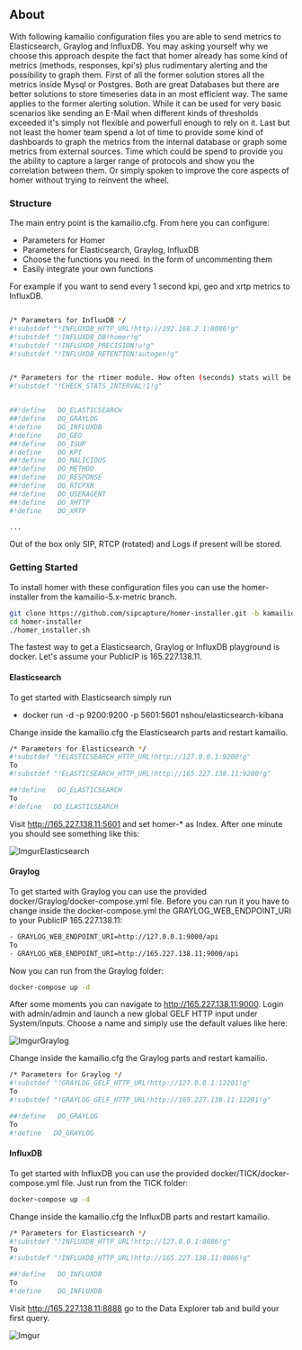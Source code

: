 
## About
With following kamailio configuration files you are able to send metrics to Elasticsearch, Graylog and InfluxDB. 
You may asking yourself why we choose this approach despite the fact that homer already has some kind of metrics 
(methods, responses, kpi's) plus rudimentary alerting and the possibility to graph them. First of all the former 
solution stores all the metrics inside Mysql or Postgres. Both are great Databases but there are better solutions 
to store timeseries data in an most efficient way. The same applies to the former alerting solution. While it can 
be used for very basic scenarios like sending an E-Mail when different kinds of thresholds exceeded it's simply 
not flexible and powerfull enough to rely on it. Last but not least the homer team spend a lot of time to provide 
some kind of dashboards to graph the metrics from the internal database or graph some metrics from external sources.
Time which could be spend to provide you the ability to capture a larger range of protocols and show you the 
correlation between them. Or simply spoken to improve the core aspects of homer without trying to reinvent the wheel.

### Structure
The main entry point is the kamailio.cfg. From here you can configure:

* Parameters for Homer
* Parameters for Elasticsearch, Graylog, InfluxDB
* Choose the functions you need. In the form of uncommenting them
* Easily integrate your own functions

For example if you want to send every 1 second kpi, geo and xrtp metrics to InfluxDB.

```bash

/* Parameters for InfluxDB */
#!substdef "!INFLUXDB_HTTP_URL!http://192.168.2.1:8086!g"
#!substdef "!INFLUXDB_DB!homer!g"
#!substdef "!INFLUXDB_PRECISION!u!g"
#!substdef "!INFLUXDB_RETENTION!autogen!g"


/* Parameters for the rtimer module. How often (seconds) stats will be send. */
#!substdef "!CHECK_STATS_INTERVAL!1!g"


##!define   DO_ELASTICSEARCH
##!define   DO_GRAYLOG
#!define    DO_INFLUXDB
#!define    DO_GEO
##!define   DO_ISUP
#!define    DO_KPI
##!define   DO_MALICIOUS
##!define   DO_METHOD
##!define   DO_RESPONSE
##!define   DO_RTCPXR
##!define   DO_USERAGENT
##!define   DO_XHTTP
#!define    DO_XRTP

...

```


Out of the box only SIP, RTCP (rotated) and Logs if present will be stored.

### Getting Started

To install homer with these configuration files you can use the homer-installer from the 
kamailio-5.x-metric branch.

```bash
git clone https://github.com/sipcapture/homer-installer.git -b kamailio-5.x-metric
cd homer-installer
./homer_installer.sh
```

The fastest way to get a Elasticsearch, Graylog or InfluxDB playground is docker. Let's 
assume your PublicIP is 165.227.138.11.


#### Elasticsearch

To get started with Elasticsearch simply run

* docker run -d -p 9200:9200 -p 5601:5601 nshou/elasticsearch-kibana

Change inside the kamailio.cfg the Elasticsearch parts and restart kamailio.

```bash
/* Parameters for Elasticsearch */
#!substdef "!ELASTICSEARCH_HTTP_URL!http://127.0.0.1:9200!g"
To
#!substdef "!ELASTICSEARCH_HTTP_URL!http://165.227.138.11:9200!g"

##!define   DO_ELASTICSEARCH
To
#!define   DO_ELASTICSEARCH
```

Visit http://165.227.138.11:5601 and set homer-* as Index. After one minute you should see
something like this:

![ImgurElasticsearch](http://i.imgur.com/GSsmZUA.png)


#### Graylog

To get started with Graylog you can use the provided docker/Graylog/docker-compose.yml 
file. Before you can run it you have to change inside the docker-compose.yml the 
GRAYLOG_WEB_ENDPOINT_URI to your PublicIP 165.227.138.11:

```bash
- GRAYLOG_WEB_ENDPOINT_URI=http://127.0.0.1:9000/api
To
- GRAYLOG_WEB_ENDPOINT_URI=http://165.227.138.11:9000/api
```

Now you can run from the Graylog folder:

```bash
docker-compose up -d
```

After some moments you can navigate to http://165.227.138.11:9000. Login with admin/admin 
and launch a new global GELF HTTP input under System/Inputs. Choose a name and simply use the default values like here:

![ImgurGraylog](http://i.imgur.com/AX0GTN2.png)

Change inside the kamailio.cfg the Graylog parts and restart kamailio.

```bash
/* Parameters for Graylog */
#!substdef "!GRAYLOG_GELF_HTTP_URL!http://127.0.0.1:12201!g"
To
#!substdef "!GRAYLOG_GELF_HTTP_URL!http://165.227.138.11:12201!g"

##!define   DO_GRAYLOG
To
#!define   DO_GRAYLOG
```


#### InfluxDB

To get started with InfluxDB you can use the provided docker/TICK/docker-compose.yml 
file. Just run from the TICK folder:

```bash
docker-compose up -d
```

Change inside the kamailio.cfg the InfluxDB parts and restart kamailio.

```bash
/* Parameters for Elasticsearch */
#!substdef "!INFLUXDB_HTTP_URL!http://127.0.0.1:8086!g"
To
#!substdef "!INFLUXDB_HTTP_URL!http://165.227.138.11:8086!g"

##!define 	DO_INFLUXDB
To
#!define 	DO_INFLUXDB
```

Visit http://165.227.138.11:8888 go to the Data Explorer tab and build your first query.

![Imgur](http://i.imgur.com/vbegi8G.png)